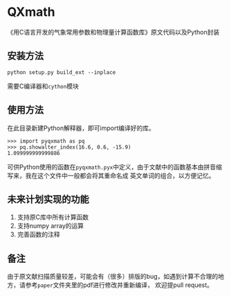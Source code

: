 # QXmath

《用C语言开发的气象常用参数和物理量计算函数库》原文代码以及Python封装

## 安装方法
```
python setup.py build_ext --inplace
```
需要C编译器和`cython`模块

## 使用方法
在此目录新建Python解释器，即可import编译好的库。

```
>>> import pyqxmath as pq
>>> pq.showalter_index(16.6, 0.6, -15.9)
1.099999999999886
```

可供Python使用的函数在`pyqxmath.pyx`中定义，由于文献中的函数基本由拼音缩写来，我在这个文件中一般都会将其重命名成
英文单词的组合，以方便记忆。

## 未来计划实现的功能

1. 支持原C库中所有计算函数
2. 支持numpy array的运算
3. 完善函数的注释

## 备注

由于原文献扫描质量较差，可能会有（很多）排版的bug，如遇到计算不合理的地方，请参考`paper`文件夹里的pdf进行修改并重新编译，
欢迎提pull request。